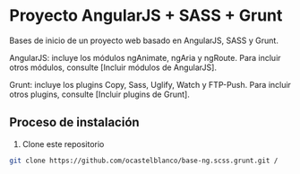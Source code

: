 # Proyecto AngularJS + SASS + Grunt
Bases de inicio de un proyecto web basado en AngularJS, SASS y Grunt.

AngularJS: incluye los módulos ngAnimate, ngAria y ngRoute. Para incluir otros módulos, consulte [Incluir módulos de AngularJS].

Grunt: incluye los plugins Copy, Sass, Uglify, Watch y FTP-Push. Para incluir otros plugins, consulte [Incluir plugins de Grunt].

## Proceso de instalación

1. Clone este repositorio
```bash
git clone https://github.com/ocastelblanco/base-ng.scss.grunt.git /
```
